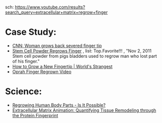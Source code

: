 sch: https://www.youtube.com/results?search_query=extracellular+matrix+regrow+finger

# Case Study:
- [CNN: Woman grows back severed finger tip](https://youtu.be/MZdS0tDyS0w)
- [Stem Cell Powder Regrows Finger](https://youtu.be/NEnLK0oJCa8) , list: Top.Favorite!!! , "Nov 2, 2011 Stem cell powder from pigs bladders used to regrow man who lost part of his finger."
- [How to Grow a New Fingertip | World's Strangest](https://youtu.be/DtBUM51t4iw)
- [Oprah Finger Regrown Video](https://youtu.be/u3nI__psfBA)

# Science:
- [Regrowing Human Body Parts - Is It Possible?](https://youtu.be/DnlnBk2nJI0)
- [Extracellular Matrix Animation: Quantifying Tissue Remodeling through the Protein Fingerprint](https://youtu.be/Eo93la2yxNE)
